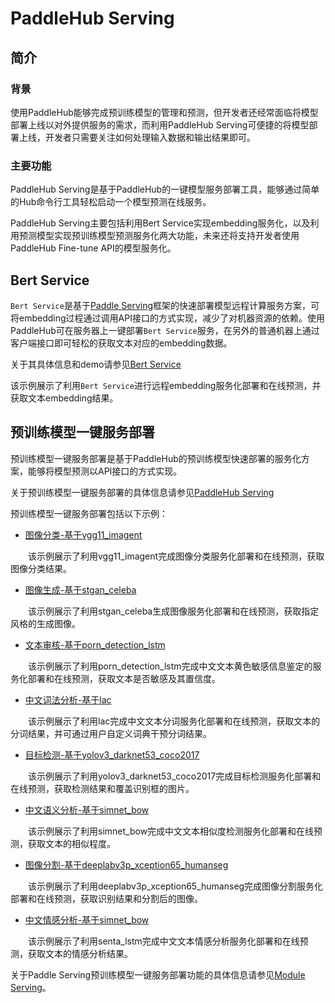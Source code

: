 # PaddleHub Serving
## 简介
### 背景
使用PaddleHub能够完成预训练模型的管理和预测，但开发者还经常面临将模型部署上线以对外提供服务的需求，而利用PaddleHub Serving可便捷的将模型部署上线，开发者只需要关注如何处理输入数据和输出结果即可。
### 主要功能
PaddleHub Serving是基于PaddleHub的一键模型服务部署工具，能够通过简单的Hub命令行工具轻松启动一个模型预测在线服务。

PaddleHub Serving主要包括利用Bert Service实现embedding服务化，以及利用预测模型实现预训练模型预测服务化两大功能，未来还将支持开发者使用PaddleHub Fine-tune API的模型服务化。

## Bert Service
`Bert Service`是基于[Paddle Serving](https://github.com/PaddlePaddle/Serving)框架的快速部署模型远程计算服务方案，可将embedding过程通过调用API接口的方式实现，减少了对机器资源的依赖。使用PaddleHub可在服务器上一键部署`Bert Service`服务，在另外的普通机器上通过客户端接口即可轻松的获取文本对应的embedding数据。

关于其具体信息和demo请参见[Bert Service](../../docs/tutorial/bert_service.md)

该示例展示了利用`Bert Service`进行远程embedding服务化部署和在线预测，并获取文本embedding结果。

##  预训练模型一键服务部署
预训练模型一键服务部署是基于PaddleHub的预训练模型快速部署的服务化方案，能够将模型预测以API接口的方式实现。

关于预训练模型一键服务部署的具体信息请参见[PaddleHub Serving](../../docs/tutorial/serving.md)

预训练模型一键服务部署包括以下示例：  

* [图像分类-基于vgg11_imagent](module_serving/classification_vgg11_imagenet)  

&emsp;&emsp;该示例展示了利用vgg11_imagent完成图像分类服务化部署和在线预测，获取图像分类结果。

* [图像生成-基于stgan_celeba](module_serving/GAN_stgan_celeba)  

&emsp;&emsp;该示例展示了利用stgan_celeba生成图像服务化部署和在线预测，获取指定风格的生成图像。

* [文本审核-基于porn_detection_lstm](module_serving/text_censorship_porn_detection_lstm)  

&emsp;&emsp;该示例展示了利用porn_detection_lstm完成中文文本黄色敏感信息鉴定的服务化部署和在线预测，获取文本是否敏感及其置信度。

* [中文词法分析-基于lac](module_serving/lexical_analysis_lac)

&emsp;&emsp;该示例展示了利用lac完成中文文本分词服务化部署和在线预测，获取文本的分词结果，并可通过用户自定义词典干预分词结果。

* [目标检测-基于yolov3_darknet53_coco2017](module_serving/object_detection_yolov3_darknet53_coco2017)  

&emsp;&emsp;该示例展示了利用yolov3_darknet53_coco2017完成目标检测服务化部署和在线预测，获取检测结果和覆盖识别框的图片。

* [中文语义分析-基于simnet_bow](module_serving/semantic_model_simnet_bow)

&emsp;&emsp;该示例展示了利用simnet_bow完成中文文本相似度检测服务化部署和在线预测，获取文本的相似程度。  

* [图像分割-基于deeplabv3p_xception65_humanseg](module_serving/semantic_segmentation_deeplabv3p_xception65_humanseg)

&emsp;&emsp;该示例展示了利用deeplabv3p_xception65_humanseg完成图像分割服务化部署和在线预测，获取识别结果和分割后的图像。

* [中文情感分析-基于simnet_bow](module_serving/semantic_model_simnet_bow)

&emsp;&emsp;该示例展示了利用senta_lstm完成中文文本情感分析服务化部署和在线预测，获取文本的情感分析结果。

关于Paddle Serving预训练模型一键服务部署功能的具体信息请参见[Module Serving](module_serving)。
